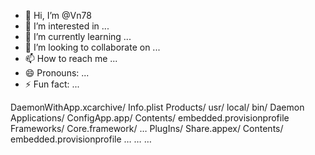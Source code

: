 - 👋 Hi, I’m @Vn78
- 👀 I’m interested in ...
- 🌱 I’m currently learning ...
- 💞️ I’m looking to collaborate on ...
- 📫 How to reach me ...
- 😄 Pronouns: ...
- ⚡ Fun fact: ...

<!---
Vn78/Vn78 is a ✨ special ✨ repository because its `README.md` (this file) appears on your GitHub profile.
You can click the Preview link to take a look at your changes.
--->
DaemonWithApp.xcarchive/
  Info.plist
  Products/
    usr/
      local/
        bin/
          Daemon
    Applications/
      ConfigApp.app/
        Contents/
          embedded.provisionprofile
          Frameworks/
            Core.framework/
              …
          PlugIns/
            Share.appex/
              Contents/
                embedded.provisionprofile
                …
          …
  …
